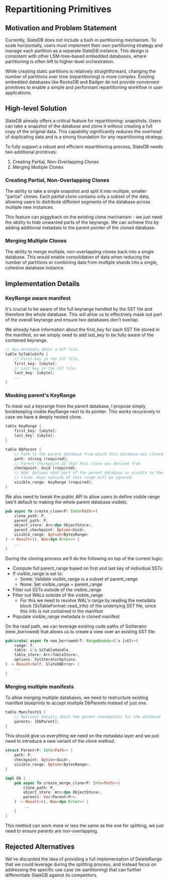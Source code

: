 # Repartitioning Primitives

## Motivation and Problem Statement

Currently, SlateDB does not include a built-in partitioning mechanism. To scale horizontally, users must implement their own partitioning strategy and manage each partition as a separate SlateDB instance. This design is consistent with other LSM-tree–based embedded databases, where partitioning is often left to higher-level orchestration.

While creating static partitions is relatively straightforward, changing the number of partitions over time (repartitioning) is more complex. Existing embedded databases like RocksDB and Badger do not provide convenient primitives to enable a simple and performant repartitioning workflow in user applications.

## High-level Solution

SlateDB already offers a critical feature for repartitioning: snapshots. Users can take a snapshot of the database and clone it without creating a full copy of the original data. This capability significantly reduces the overhead of duplicating data and is a strong foundation for any repartitioning strategy.

To fully support a robust and efficient repartitioning process, SlateDB needs two additional primitives:
1. Creating Partial, Non-Overlapping Clones
2. Merging Multiple Clones

### Creating Partial, Non-Overlapping Clones

The ability to take a single snapshot and split it into multiple, smaller "partial" clones. Each partial clone contains only a subset of the data, allowing users to distribute different segments of the database across multiple new instances.

This feature can piggyback on the existing clone mechanism - we just need the ability to hide unwanted parts of the keyrange. We can achieve this by adding additional metadata to the parent pointer of the cloned database.

### Merging Multiple Clones

The ability to merge multiple, non-overlapping clones back into a single database. This would enable consolidation of data when reducing the number of partitions or combining data from multiple shards into a single, cohesive database instance.

## Implementation Details

### KeyRange aware manifest

It's crucial to be aware of the full keyrange handled by the SST file and therefore the whole database. This will allow us to effectively mask out part of the overall keyrange and ensure two databases don't overlap.

We already have information about the first_key for each SST file stored in the manifest, so we simply need to add last_key to be fully aware of the contained keyrange.

```rust
// Has metadata about a SST file.
table SsTableInfo {
    // First key in the SST file.
    first_key: [ubyte];
    // Last key in the SST file.
    last_key: [ubyte];
    ...
}
```

### Masking parent's KeyRange

To mask out a keyrange from the parent database, I propose simply bookkeeping visible KeyRange next to its pointer. This works recursively in case we have a deeply nested clone.

```rust
table KeyRange {
    first_key: [ubyte];
	last_key: [ubyte];
}

table DbParent {
    // Path to the parent database from which this database was cloned
    path: string (required);
    // Parent checkpoint ID that this clone was derived from
    checkpoint: Uuid (required);
    // NEW: Defines what part of the parent database is visible to the
    // clone. Keys outside of this range will be ignored.
    visible_range: KeyRange (required);
}
```

We also need to tweak the public API to allow users to define visible range (we'll default to making the whole parent database visible).

```rust
pub async fn create_clone<P: Into<Path>>(
    clone_path: P,
    parent_path: P,
    object_store: Arc<dyn ObjectStore>,
    parent_checkpoint: Option<Uuid>,
    visible_range: Option<BytesRange>
) -> Result<(), Box<dyn Error>> {
    ...
}
```

During the cloning process we'll do the following on top of the current logic:
- Compute full parent_range based on first and last key of individual SSTs
- If visible_range is set to:
    - Some: Validate visible_range is a subset of parent_range
    - None: Set visible_range = parent_range
- Filter out SSTs outside of the visible_range
- Filter out WALs outside of the visible_range
    - For this we need to resolve WAL's range by reading the metadata block (SsTableFormat::read_info) of the underlying SST file, since this info is not contained in the manifest
- Populate visible_range metadata in cloned manifest

On the read path, we can leverage existing code paths of SstIterator (new_borrowed) that allows us to create a view over an existing SST file.

```rust
pub(crate) async fn new_borrowed<T: RangeBounds<&'a [u8]>>(
    range: T,
    table: &'a SsTableHandle,
    table_store: Arc<TableStore>,
    options: SstIteratorOptions,
) -> Result<Self, SlateDBError> {
    ...
}
```

### Merging multiple manifests

To allow merging multiple databases, we need to restructure existing manifest blueprints to accept multiple DbParents instead of just one.

```rust
table ManifestV1 {
    // Optional details about the parent checkpoints for the database
    parents: [DbParent];
}
```

This should give us everything we need on the metadata layer and we just need to introduce a new variant of the clone method.

```rust
struct Parent<P: Into<Path>> {
    path: P,
    checkpoint: Option<Uuid>,
    visible_range: Option<BytesRange>,
}

impl Db {
    pub async fn create_merge_clone<P: Into<Path>>(
        clone_path: P,
        object_store: Arc<dyn ObjectStore>,
        parents: Vec<Parent<P>>,
    ) -> Result<(), Box<dyn Error>> {
        ...
    }
}
```

This method can work more or less the same as the one for splitting, we just need to ensure parents are non-overlapping.

## Rejected Alternatives

We've discarded the idea of providing a full implementation of DeleteRange that we could leverage during the splitting process, and instead focus on addressing the specific use case (re-partitioning) that can further differentiate SlateDB against its competitors.
